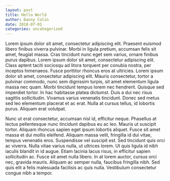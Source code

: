 ```yaml
---
layout: post
title: Hello World
author: Danny Colin
date: 2018-07-01
categories: uncategorized
---
```


Lorem ipsum dolor sit amet, consectetur adipiscing elit. Praesent euismod libero finibus viverra pulvinar. Morbi in ligula pretium, accumsan felis sit amet, feugiat massa. Cras tincidunt nunc eget sem varius, ornare finibus purus dapibus. Lorem ipsum dolor sit amet, consectetur adipiscing elit. Class aptent taciti sociosqu ad litora torquent per conubia nostra, per inceptos himenaeos. Fusce porttitor rhoncus eros at ultricies. Lorem ipsum dolor sit amet, consectetur adipiscing elit. Mauris consectetur, tortor a pulvinar commodo, nunc sem dignissim turpis, sit amet elementum ligula massa nec quam. Morbi tincidunt tempus lorem nec hendrerit. Quisque sed imperdiet tortor. In hac habitasse platea dictumst. Duis a dui nec risus sagittis sollicitudin. Vivamus varius venenatis tincidunt. Donec sed metus sed leo elementum placerat et ac erat. Nulla at cursus tellus, id lobortis purus. Aliquam erat volutpat.

Nunc ut erat consectetur, accumsan nisl id, efficitur neque. Phasellus at lectus pellentesque nunc tincidunt dapibus eu ac leo. Mauris ut suscipit tortor. Aliquam rhoncus sapien eget ipsum lobortis aliquet. Fusce sit amet massa et dui mollis eleifend. Aliquam massa velit, fringilla id dui vitae, tempus venenatis eros. Suspendisse vel suscipit est. Sed tincidunt quis orci ac viverra. Nulla vitae varius nulla, ut ultrices lorem. Ut quis ligula id nibh iaculis blandit in id augue. Etiam lacinia lacus risus, in efficitur sapien sollicitudin ac. Fusce sit amet nulla libero. In at lorem auctor, cursus orci nec, gravida mauris. Aliquam ac semper nulla, faucibus fringilla nibh. Sed quis elit a felis malesuada facilisis ac quis nulla. Vestibulum consectetur congue nibh a tempor. 
